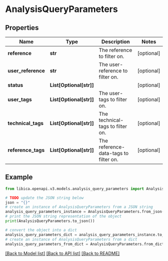 # AnalysisQueryParameters


## Properties

Name | Type | Description | Notes
------------ | ------------- | ------------- | -------------
**reference** | **str** | The reference to filter on. | [optional] 
**user_reference** | **str** | The user-reference to filter on. | [optional] 
**status** | **List[Optional[str]]** |  | [optional] 
**user_tags** | **List[Optional[str]]** | The user-tags to filter on. | [optional] 
**technical_tags** | **List[Optional[str]]** | The technical-tags to filter on. | [optional] 
**reference_tags** | **List[Optional[str]]** | The reference-data-tags to filter on. | [optional] 

## Example

```python
from libica.openapi.v3.models.analysis_query_parameters import AnalysisQueryParameters

# TODO update the JSON string below
json = "{}"
# create an instance of AnalysisQueryParameters from a JSON string
analysis_query_parameters_instance = AnalysisQueryParameters.from_json(json)
# print the JSON string representation of the object
print(AnalysisQueryParameters.to_json())

# convert the object into a dict
analysis_query_parameters_dict = analysis_query_parameters_instance.to_dict()
# create an instance of AnalysisQueryParameters from a dict
analysis_query_parameters_from_dict = AnalysisQueryParameters.from_dict(analysis_query_parameters_dict)
```
[[Back to Model list]](../README.md#documentation-for-models) [[Back to API list]](../README.md#documentation-for-api-endpoints) [[Back to README]](../README.md)


